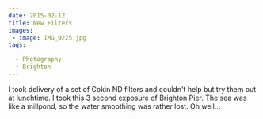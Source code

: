 ```yaml
---
date: 2015-02-12
title: New Filters
images: 
 - image: IMG_9225.jpg
tags:

  - Photography
  - Brighton
---
```

I took delivery of a set of Cokin ND filters and couldn't help but try them out at lunchtime. I took this 3 second exposure of Brighton Pier. The sea was like a millpond, so the water smoothing was rather lost. Oh well... 